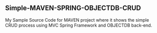 ## Simple-MAVEN-SPRING-OBJECTDB-CRUD

My Sample Source Code for MAVEN project where it shows the simple CRUD process using MVC Spring Framework and OBJECTDB back-end.
